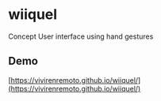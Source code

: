 # wiiquel
 Concept User interface using hand gestures

## Demo

[https://vivirenremoto.github.io/wiiquel/](https://vivirenremoto.github.io/wiiquel/)
